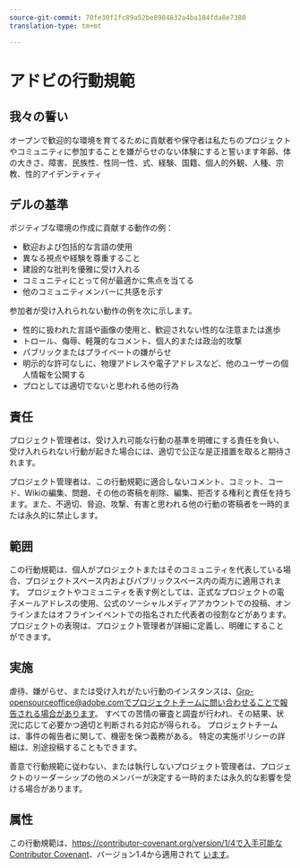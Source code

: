 ```yaml
---
source-git-commit: 70fe30f1fc89a52be8984832a4ba184fda8e7380
translation-type: tm+mt

---
```

# アドビの行動規範

## 我々の誓い

オープンで歓迎的な環境を育てるために貢献者や保守者は私たちのプロジェクトやコミュニティに参加することを嫌がらせのない体験にすると誓います年齢、体の大きさ、障害、民族性、性同一性、式、経験、国籍、個人的外観、人種、宗教、性的アイデンティティ

## デルの基準

ポジティブな環境の作成に貢献する動作の例：

* 歓迎および包括的な言語の使用
* 異なる視点や経験を尊重すること
* 建設的な批判を優雅に受け入れる
* コミュニティにとって何が最適かに焦点を当てる
* 他のコミュニティメンバーに共感を示す

参加者が受け入れられない動作の例を次に示します。

* 性的に扱われた言語や画像の使用と、歓迎されない性的な注意または進歩
* トロール、侮辱、軽蔑的なコメント、個人的または政治的攻撃
* パブリックまたはプライベートの嫌がらせ
* 明示的な許可なしに、物理アドレスや電子アドレスなど、他のユーザーの個人情報を公開する
* プロとしては適切でないと思われる他の行為

## 責任

プロジェクト管理者は、受け入れ可能な行動の基準を明確にする責任を負い、受け入れられない行動が起きた場合には、適切で公正な是正措置を取ると期待されます。

プロジェクト管理者は、この行動規範に適合しないコメント、コミット、コード、Wikiの編集、問題、その他の寄稿を削除、編集、拒否する権利と責任を持ちます。また、不適切、脅迫、攻撃、有害と思われる他の行動の寄稿者を一時的または永久的に禁止します。

## 範囲

この行動規範は、個人がプロジェクトまたはそのコミュニティを代表している場合、プロジェクトスペース内およびパブリックスペース内の両方に適用されます。 プロジェクトやコミュニティを表す例としては、正式なプロジェクトの電子メールアドレスの使用、公式のソーシャルメディアアカウントでの投稿、オンラインまたはオフラインイベントでの指名された代表者の役割などがあります。 プロジェクトの表現は、プロジェクト管理者が詳細に定義し、明確にすることができます。

## 実施

虐待、嫌がらせ、または受け入れがたい行動のインスタンスは、Grp-opensourceoffice@adobe.comでプロジェクトチームに問い合わせることで報告される場合があります。 すべての苦情の審査と調査が行われ、その結果、状況に応じて必要かつ適切と判断される対応が得られる。 プロジェクトチームは、事件の報告者に関して、機密を保つ義務がある。 特定の実施ポリシーの詳細は、別途投稿することもできます。

善意で行動規範に従わない、または執行しないプロジェクト管理者は、プロジェクトのリーダーシップの他のメンバーが決定する一時的または永久的な影響を受ける場合があります。

## 属性

この行動規範は、https://contributor-covenant.org/version/1/4で入手可能な [Contributor Covenant](https://contributor-covenant.org)、バージョン1.4から適用されて [います](https://contributor-covenant.org/version/1/4/)。
